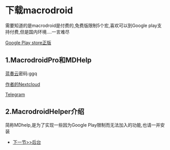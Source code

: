# 下载macrodroid
需要知道的是macrodroid是付费的,免费版限制5个宏,喜欢可以到Google play支持付费,但是国内环境....一言难尽

[Google Play store正版](https://play.google.com/store/apps/details?id=com.arlosoft.macrodroid&hl=zh&gl=US)

## 1.MacrodroidPro和MDHelp

[蓝奏云](https://goojoe.lanzoui.com/b020pmipi)密码:ggq

[作者的Nextcloud](https://cloud.goojoe.cc/s/7W6YN2ngYrJLG3E)

[Telegram](https://t.me/Androidautom/16)

## 2.MacrodroidHelper介绍

简称MDhelp,是为了实现一些因为Google Play限制而无法加入的功能,也请一并安装

- [下一节>>后台](1-setout/live)
